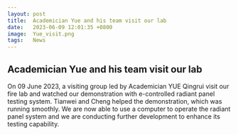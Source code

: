 ```yaml
---
layout: post
title:  Academician Yue and his team visit our lab
date:   2023-06-09 12:01:35 +0800
image:  Yue_visit.png
tags:   News
---
```

## Academician Yue and his team visit our lab
On 09 June 2023, a visiting group led by Academician YUE Qingrui visit our fire lab and watched our demonstration with e-controlled radiant panel testing system. Tianwei and Cheng helped the demonstration, which was running smoothly. We are now able to use a computer to operate the radiant panel system and we are conducting further development to enhance its testing capability. 